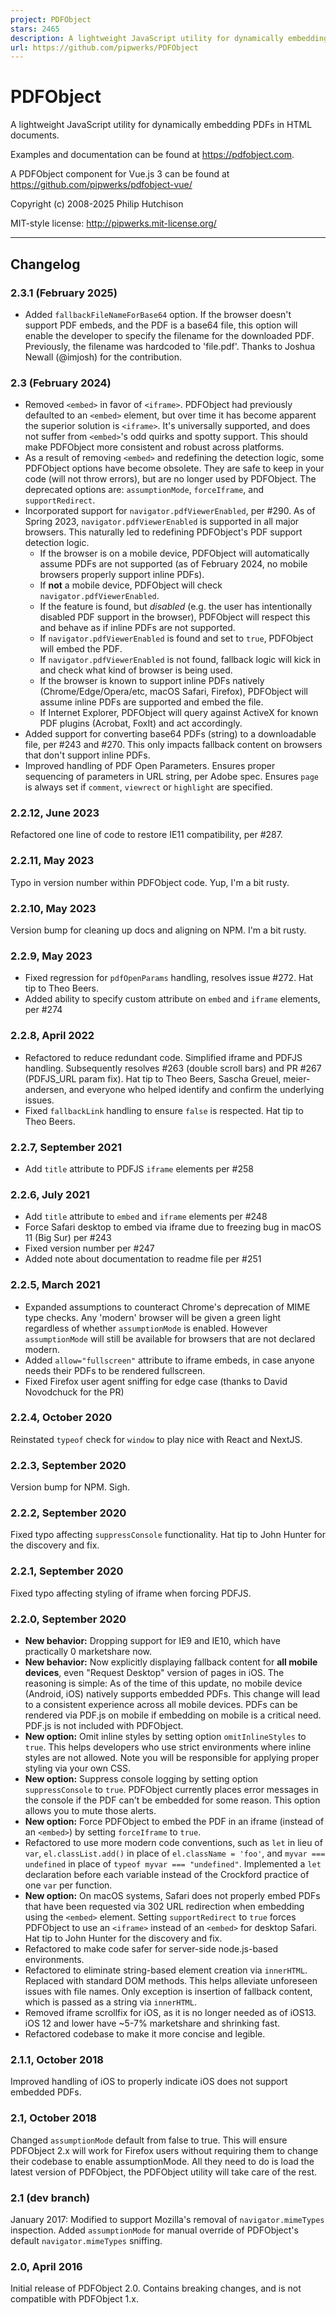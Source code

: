 ```yaml
---
project: PDFObject
stars: 2465
description: A lightweight JavaScript utility for dynamically embedding PDFs in HTML documents.
url: https://github.com/pipwerks/PDFObject
---
```


PDFObject
=========

A lightweight JavaScript utility for dynamically embedding PDFs in HTML documents.

Examples and documentation can be found at https://pdfobject.com.

A PDFObject component for Vue.js 3 can be found at https://github.com/pipwerks/pdfobject-vue/

Copyright (c) 2008-2025 Philip Hutchison

MIT-style license: http://pipwerks.mit-license.org/

* * *

Changelog
---------

### 2.3.1 (February 2025)

-   Added `fallbackFileNameForBase64` option. If the browser doesn't support PDF embeds, and the PDF is a base64 file, this option will enable the developer to specify the filename for the downloaded PDF. Previously, the filename was hardcoded to 'file.pdf'. Thanks to Joshua Newall (@imjosh) for the contribution.

### 2.3 (February 2024)

-   Removed `<embed>` in favor of `<iframe>`. PDFObject had previously defaulted to an `<embed>` element, but over time it has become apparent the superior solution is `<iframe>`. It's universally supported, and does not suffer from `<embed>`'s odd quirks and spotty support. This should make PDFObject more consistent and robust across platforms.
-   As a result of removing `<embed>` and redefining the detection logic, some PDFObject options have become obsolete. They are safe to keep in your code (will not throw errors), but are no longer used by PDFObject. The deprecated options are: `assumptionMode`, `forceIframe`, and `supportRedirect`.
-   Incorporated support for `navigator.pdfViewerEnabled`, per #290. As of Spring 2023, `navigator.pdfViewerEnabled` is supported in all major browsers. This naturally led to redefining PDFObject's PDF support detection logic.
    -   If the browser is on a mobile device, PDFObject will automatically assume PDFs are not supported (as of February 2024, no mobile browsers properly support inline PDFs).
    -   If **not** a mobile device, PDFObject will check `navigator.pdfViewerEnabled`.
    -   If the feature is found, but _disabled_ (e.g. the user has intentionally disabled PDF support in the browser), PDFObject will respect this and behave as if inline PDFs are not supported.
    -   If `navigator.pdfViewerEnabled` is found and set to `true`, PDFObject will embed the PDF.
    -   If `navigator.pdfViewerEnabled` is not found, fallback logic will kick in and check what kind of browser is being used.
    -   If the browser is known to support inline PDFs natively (Chrome/Edge/Opera/etc, macOS Safari, Firefox), PDFObject will assume inline PDFs are supported and embed the file.
    -   If Internet Explorer, PDFObject will query against ActiveX for known PDF plugins (Acrobat, FoxIt) and act accordingly.
-   Added support for converting base64 PDFs (string) to a downloadable file, per #243 and #270. This only impacts fallback content on browsers that don't support inline PDFs.
-   Improved handling of PDF Open Parameters. Ensures proper sequencing of parameters in URL string, per Adobe spec. Ensures `page` is always set if `comment`, `viewrect` or `highlight` are specified.

### 2.2.12, June 2023

Refactored one line of code to restore IE11 compatibility, per #287.

### 2.2.11, May 2023

Typo in version number within PDFObject code. Yup, I'm a bit rusty.

### 2.2.10, May 2023

Version bump for cleaning up docs and aligning on NPM. I'm a bit rusty.

### 2.2.9, May 2023

-   Fixed regression for `pdfOpenParams` handling, resolves issue #272. Hat tip to Theo Beers.
-   Added ability to specify custom attribute on `embed` and `iframe` elements, per #274

### 2.2.8, April 2022

-   Refactored to reduce redundant code. Simplified iframe and PDFJS handling. Subsequently resolves #263 (double scroll bars) and PR #267 (PDFJS\_URL param fix). Hat tip to Theo Beers, Sascha Greuel, meier-andersen, and everyone who helped identify and confirm the underlying issues.
-   Fixed `fallbackLink` handling to ensure `false` is respected. Hat tip to Theo Beers.

### 2.2.7, September 2021

-   Add `title` attribute to PDFJS `iframe` elements per #258

### 2.2.6, July 2021

-   Add `title` attribute to `embed` and `iframe` elements per #248
-   Force Safari desktop to embed via iframe due to freezing bug in macOS 11 (Big Sur) per #243
-   Fixed version number per #247
-   Added note about documentation to readme file per #251

### 2.2.5, March 2021

-   Expanded assumptions to counteract Chrome's deprecation of MIME type checks. Any 'modern' browser will be given a green light regardless of whether `assumptionMode` is enabled. However `assumptionMode` will still be available for browsers that are not declared modern.
-   Added `allow="fullscreen"` attribute to iframe embeds, in case anyone needs their PDFs to be rendered fullscreen.
-   Fixed Firefox user agent sniffing for edge case (thanks to David Novodchuck for the PR)

### 2.2.4, October 2020

Reinstated `typeof` check for `window` to play nice with React and NextJS.

### 2.2.3, September 2020

Version bump for NPM. Sigh.

### 2.2.2, September 2020

Fixed typo affecting `suppressConsole` functionality. Hat tip to John Hunter for the discovery and fix.

### 2.2.1, September 2020

Fixed typo affecting styling of iframe when forcing PDFJS.

### 2.2.0, September 2020

-   **New behavior:** Dropping support for IE9 and IE10, which have practically 0 marketshare now.
-   **New behavior:** Now explicitly displaying fallback content for **all mobile devices**, even "Request Desktop" version of pages in iOS. The reasoning is simple: As of the time of this update, no mobile device (Android, iOS) natively supports embedded PDFs. This change will lead to a consistent experience across all mobile devices. PDFs can be rendered via PDF.js on mobile if embedding on mobile is a critical need. PDF.js is not included with PDFObject.
-   **New option:** Omit inline styles by setting option `omitInlineStyles` to `true`. This helps developers who use strict environments where inline styles are not allowed. Note you will be responsible for applying proper styling via your own CSS.
-   **New option:** Suppress console logging by setting option `suppressConsole` to `true`. PDFObject currently places error messages in the console if the PDF can't be embedded for some reason. This option allows you to mute those alerts.
-   **New option:** Force PDFObject to embed the PDF in an iframe (instead of an `<embed>`) by setting `forceIframe` to `true`.
-   Refactored to use more modern code conventions, such as `let` in lieu of `var`, `el.classList.add()` in place of `el.className = 'foo'`, and `myvar === undefined` in place of `typeof myvar === "undefined"`. Implemented a `let` declaration before each variable instead of the Crockford practice of one `var` per function.
-   **New option:** On macOS systems, Safari does not properly embed PDFs that have been requested via 302 URL redirection when embedding using the `<embed>` element. Setting `supportRedirect` to `true` forces PDFObject to use an `<iframe>` instead of an `<embed>` for desktop Safari. Hat tip to John Hunter for the discovery and fix.
-   Refactored to make code safer for server-side node.js-based environments.
-   Refactored to eliminate string-based element creation via `innerHTML`. Replaced with standard DOM methods. This helps alleviate unforeseen issues with file names. Only exception is insertion of fallback content, which is passed as a string via `innerHTML`.
-   Removed iframe scrollfix for iOS, as it is no longer needed as of iOS13. iOS 12 and lower have ~5-7% marketshare and shrinking fast.
-   Refactored codebase to make it more concise and legible.

### 2.1.1, October 2018

Improved handling of iOS to properly indicate iOS does not support embedded PDFs.

### 2.1, October 2018

Changed `assumptionMode` default from false to true. This will ensure PDFObject 2.x will work for Firefox users without requiring them to change their codebase to enable assumptionMode. All they need to do is load the latest version of PDFObject, the PDFObject utility will take care of the rest.

### 2.1 (dev branch)

January 2017: Modified to support Mozilla's removal of `navigator.mimeTypes` inspection. Added `assumptionMode` for manual override of PDFObject's default `navigator.mimeTypes` sniffing.

### 2.0, April 2016

Initial release of PDFObject 2.0. Contains breaking changes, and is not compatible with PDFObject 1.x.
